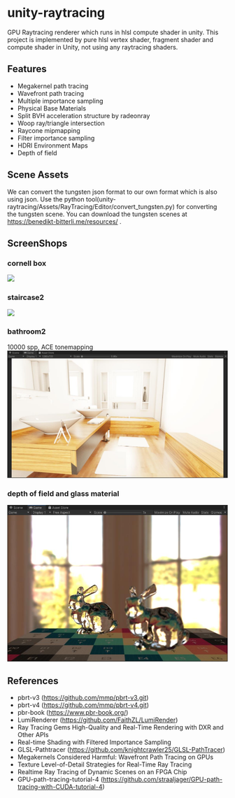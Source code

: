 # unity-raytracing
GPU Raytracing renderer which runs in hlsl compute shader in unity.
This project is implemented by pure hlsl vertex shader, fragment shader and compute shader in Unity, not using any raytracing shaders.
## Features
- Megakernel path tracing
- Wavefront path tracing
- Multiple importance sampling
- Physical Base Materials
- Split BVH acceleration structure by radeonray
- Woop ray/triangle intersection
- Raycone mipmapping
- Filter importance sampling
- HDRI Environment Maps
- Depth of field

## Scene Assets
We can convert the tungsten json format to our own format which is also using json. Use the python tool(unity-raytracing/Assets/RayTracing/Editor/convert_tungsten.py) for converting the tungsten scene. You can download the tungsten scenes at https://benedikt-bitterli.me/resources/ . 
  
## ScreenShops
### cornell box
![](ScreenShots/cornel-box.gif)
### staircase2
![](ScreenShots/staircase2.gif)
### bathroom2
10000 spp, ACE tonemapping
![](ScreenShots/bathroom2.jpg)
### depth of field and glass material
![](ScreenShots/dof_glass.jpg)


## References
- pbrt-v3 (https://github.com/mmp/pbrt-v3.git)
- pbrt-v4 (https://github.com/mmp/pbrt-v4.git)
- pbr-book (https://www.pbr-book.org/)
- LumiRenderer (https://github.com/FaithZL/LumiRender)
- Ray Tracing Gems High-Quality and Real-Time Rendering with DXR and Other APIs
- Real-time Shading with Filtered Importance Sampling
- GLSL-Pathtracer (https://github.com/knightcrawler25/GLSL-PathTracer)
- Megakernels Considered Harmful: Wavefront Path Tracing on GPUs
- Texture Level-of-Detail Strategies for Real-Time Ray Tracing
- Realtime Ray Tracing of Dynamic Scenes on an FPGA Chip
- GPU-path-tracing-tutorial-4 (https://github.com/straaljager/GPU-path-tracing-with-CUDA-tutorial-4)